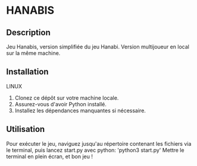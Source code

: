 # HANABIS

## Description

Jeu Hanabis, version simplifiée du jeu Hanabi. Version multijoueur en local sur la même machine.

## Installation

LINUX
1. Clonez ce dépôt sur votre machine locale.
2. Assurez-vous d'avoir Python installé.
3. Installez les dépendances manquantes si nécessaire.

## Utilisation

Pour exécuter le jeu, naviguez jusqu'au répertoire contenant les fichiers via le terminal, puis lancez start.py avec python: 
'python3 start.py'
Mettre le terminal en plein écran, et bon jeu !
